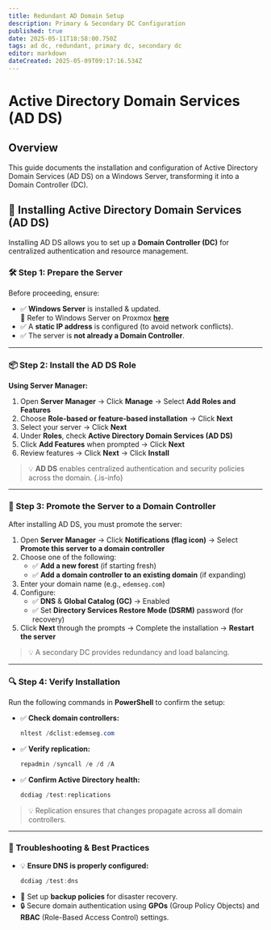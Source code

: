 ```yaml
---
title: Redundant AD Domain Setup
description: Primary & Secondary DC Configuration
published: true
date: 2025-05-11T18:58:00.750Z
tags: ad dc, redundant, primary dc, secondary dc
editor: markdown
dateCreated: 2025-05-09T09:17:16.534Z
---
```


# Active Directory Domain Services (AD DS)

## Overview
This guide documents the installation and configuration of Active Directory Domain Services (AD DS) on a Windows Server, transforming it into a Domain Controller (DC). 
## 🏢 Installing Active Directory Domain Services (AD DS)

Installing AD DS allows you to set up a **Domain Controller (DC)** for centralized authentication and resource management.

### 🛠️ Step 1: Prepare the Server

Before proceeding, ensure:

- ✅ **Windows Server** is installed & updated.  
  📌 Refer to Windows Server on Proxmox **[here](/winsvr)**
- ✅ A **static IP address** is configured (to avoid network conflicts).
- ✅ The server is **not already a Domain Controller**.

---

### 📦 Step 2: Install the AD DS Role

**Using Server Manager:**

1. Open **Server Manager** → Click **Manage** → Select **Add Roles and Features**  
2. Choose **Role-based or feature-based installation** → Click **Next**  
3. Select your server → Click **Next**  
4. Under **Roles**, check **Active Directory Domain Services (AD DS)**  
5. Click **Add Features** when prompted → Click **Next**  
6. Review features → Click **Next** → Click **Install**

> 💡 **AD DS** enables centralized authentication and security policies across the domain.
{.is-info}


---

### 🔼 Step 3: Promote the Server to a Domain Controller

After installing AD DS, you must promote the server:

1. Open **Server Manager** → Click **Notifications (flag icon)** → Select **Promote this server to a domain controller**
2. Choose one of the following:
   - ✅ **Add a new forest** (if starting fresh)
   - ✅ **Add a domain controller to an existing domain** (if expanding)
3. Enter your domain name (e.g., `edemseg.com`)
4. Configure:
   - ✅ **DNS** & **Global Catalog (GC)** → Enabled
   - ✅ Set **Directory Services Restore Mode (DSRM)** password (for recovery)
5. Click **Next** through the prompts → Complete the installation → **Restart the server**

> 💡 A secondary DC provides redundancy and load balancing.

---

### 🔍 Step 4: Verify Installation

Run the following commands in **PowerShell** to confirm the setup:

- ✅ **Check domain controllers:**
  ```powershell
  nltest /dclist:edemseg.com
  ```

- ✅ **Verify replication:**
  ```powershell
  repadmin /syncall /e /d /A
  ```

- ✅ **Confirm Active Directory health:**
  ```powershell
  dcdiag /test:replications
  ```

> 💡 Replication ensures that changes propagate across all domain controllers.

---

### 🔹 Troubleshooting & Best Practices

- 💡 **Ensure DNS is properly configured:**
  ```powershell
  dcdiag /test:dns
  ```
- 🔄 Set up **backup policies** for disaster recovery.
- 🔒 Secure domain authentication using **GPOs** (Group Policy Objects) and **RBAC** (Role-Based Access Control) settings.
